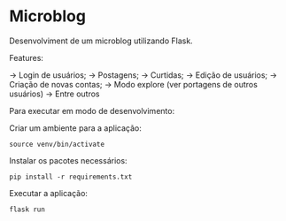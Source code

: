# Microblog

Desenvolviment de um microblog utilizando Flask. 

Features:

-> Login de usuários;
-> Postagens;
-> Curtidas;
-> Edição de usuários;
-> Criação de novas contas;
-> Modo explore (ver portagens de outros usuários)
-> Entre outros

Para executar em modo de desenvolvimento:

Criar um ambiente para a aplicação:

```source venv/bin/activate```

Instalar os pacotes necessários:

```pip install -r requirements.txt```

Executar a aplicação:

```flask run```







